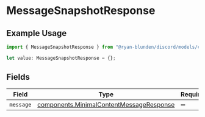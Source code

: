 # MessageSnapshotResponse

## Example Usage

```typescript
import { MessageSnapshotResponse } from "@ryan-blunden/discord/models/components";

let value: MessageSnapshotResponse = {};
```

## Fields

| Field                                                                                                | Type                                                                                                 | Required                                                                                             | Description                                                                                          |
| ---------------------------------------------------------------------------------------------------- | ---------------------------------------------------------------------------------------------------- | ---------------------------------------------------------------------------------------------------- | ---------------------------------------------------------------------------------------------------- |
| `message`                                                                                            | [components.MinimalContentMessageResponse](../../models/components/minimalcontentmessageresponse.md) | :heavy_minus_sign:                                                                                   | N/A                                                                                                  |